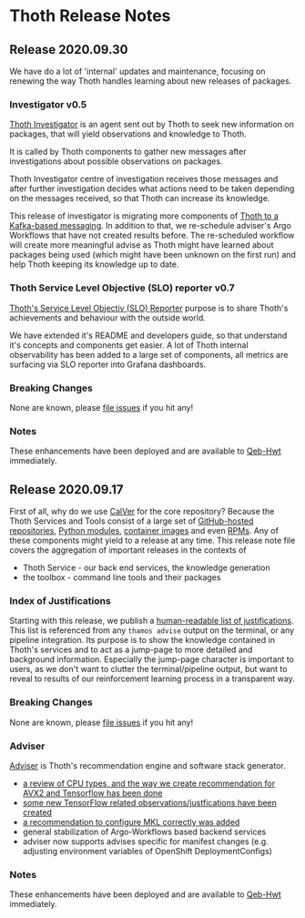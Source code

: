 # Thoth Release Notes

## Release 2020.09.30

We have do a lot of 'internal' updates and maintenance, focusing on renewing the way Thoth handles learning
about new releases of packages.

### Investigator v0.5

[Thoth Investigator](https://github.com/thoth-station/investigator/) is an agent sent out by Thoth to seek new
information on packages, that will yield observations and knowledge to Thoth.

It is called by Thoth components to gather new messages after investigations about possible observations on packages.

Thoth Investigator centre of investigation receives those messages and after further investigation decides what
actions need to be taken depending on the messages received, so that Thoth can increase its knowledge.

This release of investigator is migrating more components of [Thoth to a Kafka-based messaging](https://github.com/thoth-station/messaging).
In addition to that, we re-schedule adviser's Argo Workflows that have not created results before. The re-scheduled
workflow will create more meaningful advise as Thoth might have learned about packages being used (which might have
been unknown on the first run) and help Thoth keeping its knowledge up to date.

### Thoth Service Level Objective (SLO) reporter v0.7

[Thoth's Service Level Objectiv (SLO) Reporter](https://github.com/thoth-station/slo-reporter) purpose is to share
Thoth's achievements and behaviour with the outside world.

We have extended it's README and developers guide, so that understand it's concepts and components get easier. A lot
of Thoth internal observability has been added to a large set of components, all metrics are surfacing via SLO reporter
into Grafana dashboards.

### Breaking Changes

None are known, please [file issues](https://github.com/thoth-station/core/issues) if you hit any!

### Notes

These enhancements have been deployed and are available to [Qeb-Hwt](https://github.com/apps/Qeb-Hwt) immediately.

## Release 2020.09.17

First of all, why do we use [CalVer](https://calver.org/) for the core repository? Because the Thoth Services and
Tools consist of a large set of [GitHub-hosted repositories](https://github.com/thoth-station/),
[Python modules](https://pypi.org/search/?q=thoth-), [container images](https://quay.io/organization/thoth-station) and
even [RPMs](https://pkgs.org/search/?q=micropipenv).
Any of these components might yield to a release at any time. This release note file covers the aggregation of important
releases in the contexts of

* Thoth Service - our back end services, the knowledge generation
* the toolbox - command line tools and their packages

### Index of Justifications

Starting with this release, we publish a [human-readable list of justifications](https://thoth-station.ninja/justifications). This list is referenced from any `thamos advise` output on the terminal, or any pipeline integration. Its purpose is
to show the knowledge contained in Thoth's services and to act as a jump-page to more detailed and background information.
Especially the jump-page character is important to users, as we don't want to clutter the terminal/pipeline output, but
want to reveal to results of our reinforcement learning process in a transparent way.

### Breaking Changes

None are known, please [file issues](https://github.com/thoth-station/core/issues) if you hit any!

### Adviser

[Adviser](https://github.com/thoth-station/adviser) is Thoth's recommendation engine and software stack generator.

* [a review of CPU types, and the way we create recommendation for AVX2 and Tensorflow has been done](https://github.com/thoth-station/adviser/issues/1022)
* [some new TensorFlow related observations/justfications have been created](https://github.com/thoth-station/adviser/commit/46da6d0fa8208a36f6804049b600c5e7e0ae83ea)
* [a recommendation to configure MKL correctly was added](https://github.com/thoth-station/adviser/commit/c7474f7720773a6acc79321eb4d8d73aa671df3f)
* general stabilization of Argo-Workflows based backend services
* adviser now supports advises specific for manifest changes (e.g. adjusting environment variables of OpenShift
DeploymentConfigs)

### Notes

These enhancements have been deployed and are available to [Qeb-Hwt](https://github.com/apps/Qeb-Hwt) immediately.
